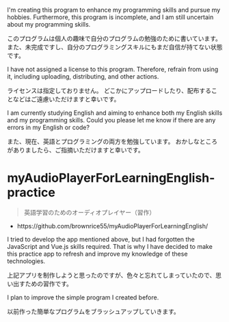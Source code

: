 <p>I'm creating this program to enhance my programming skills and pursue my hobbies.
Furthermore, this program is incomplete, and I am still uncertain about my programming skills.</p>
<p>このプログラムは個人の趣味で自分のプログラムの勉強のために書いています。
また、未完成ですし、自分のプログラミングスキルにもまだ自信が持てない状態です。</p>

<p>I have not assigned a license to this program.
Therefore, refrain from using it, including uploading, distributing, and other actions.</p>
<p>ライセンスは指定しておりません。
どこかにアップロードしたり、配布することなどはご遠慮いただけますと幸いです。</p>

<p>I am currently studying English and aiming to enhance both my English skills and my programming skills.
Could you please let me know if there are any errors in my English or code?</p>
<p>また、現在、英語とプログラミングの両方を勉強しています。
おかしなところがありましたら、ご指摘いただけますと幸いです。</p>

# myAudioPlayerForLearningEnglish-practice
> 英語学習のためのオーディオプレイヤー（習作）

<ul>
  <li>https://github.com/brownrice55/myAudioPlayerForLearningEnglish/</li>
</ul>

<p>I tried to develop the app mentioned above, but I had forgotten the JavaScript and Vue.js skills required. That is why I have decided to make this practice app to refresh and improve my knowledge of these technologies.</p>
<p>上記アプリを制作しようと思ったのですが、色々と忘れてしまっていたので、思い出すための習作です。</p>

<p>I plan to improve the simple program I created before.</p>
<p>以前作った簡単なプログラムをブラッシュアップしていきます。</p>